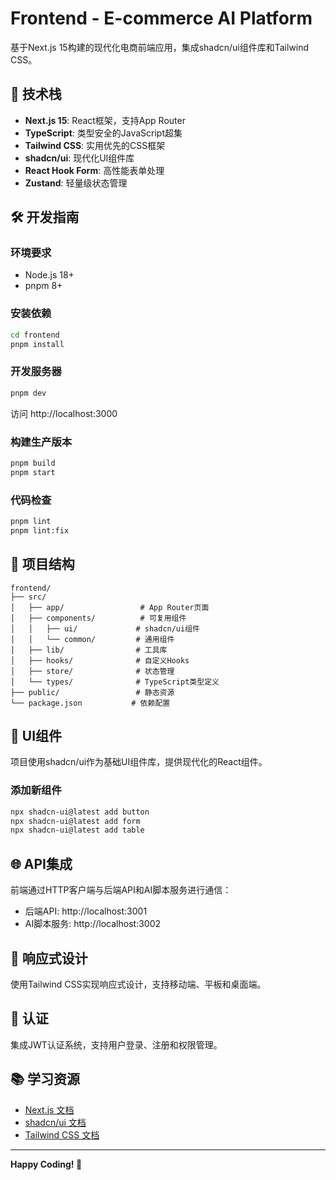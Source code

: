 # Frontend - E-commerce AI Platform

基于Next.js 15构建的现代化电商前端应用，集成shadcn/ui组件库和Tailwind CSS。

## 🚀 技术栈

- **Next.js 15**: React框架，支持App Router
- **TypeScript**: 类型安全的JavaScript超集
- **Tailwind CSS**: 实用优先的CSS框架
- **shadcn/ui**: 现代化UI组件库
- **React Hook Form**: 高性能表单处理
- **Zustand**: 轻量级状态管理

## 🛠️ 开发指南

### 环境要求

- Node.js 18+
- pnpm 8+

### 安装依赖

```bash
cd frontend
pnpm install
```

### 开发服务器

```bash
pnpm dev
```

访问 http://localhost:3000

### 构建生产版本

```bash
pnpm build
pnpm start
```

### 代码检查

```bash
pnpm lint
pnpm lint:fix
```

## 📁 项目结构

```
frontend/
├── src/
│   ├── app/                 # App Router页面
│   ├── components/          # 可复用组件
│   │   ├── ui/             # shadcn/ui组件
│   │   └── common/         # 通用组件
│   ├── lib/                # 工具库
│   ├── hooks/              # 自定义Hooks
│   ├── store/              # 状态管理
│   └── types/              # TypeScript类型定义
├── public/                 # 静态资源
└── package.json           # 依赖配置
```

## 🎨 UI组件

项目使用shadcn/ui作为基础UI组件库，提供现代化的React组件。

### 添加新组件

```bash
npx shadcn-ui@latest add button
npx shadcn-ui@latest add form
npx shadcn-ui@latest add table
```

## 🌐 API集成

前端通过HTTP客户端与后端API和AI脚本服务进行通信：

- 后端API: http://localhost:3001
- AI脚本服务: http://localhost:3002

## 📱 响应式设计

使用Tailwind CSS实现响应式设计，支持移动端、平板和桌面端。

## 🔐 认证

集成JWT认证系统，支持用户登录、注册和权限管理。

## 📚 学习资源

- [Next.js 文档](https://nextjs.org/docs)
- [shadcn/ui 文档](https://ui.shadcn.com)
- [Tailwind CSS 文档](https://tailwindcss.com/docs)

---

**Happy Coding! 🎉**
